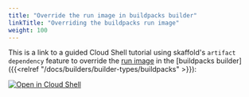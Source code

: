 ```yaml
---
title: "Override the run image in buildpacks builder"
linkTitle: "Overriding the buildpacks run image"
weight: 100
---
```


This is a link to a guided Cloud Shell tutorial using skaffold's `artifact dependency` feature to override the [run image](https://buildpacks.io/docs/concepts/components/stack/) in the [buildpacks builder]({{<relref "/docs/builders/builder-types/buildpacks" >}}):

[![Open in Cloud Shell](https://gstatic.com/cloudssh/images/open-btn.png)](https://ssh.cloud.google.com/cloudshell/open?cloudshell_git_repo=https://github.com/GoogleContainerTools/skaffold&cloudshell_working_dir=codelab/03_buildpacks-runimage-override&cloudshell_workspace=codelab/03_buildpacks-runimage-override&cloudshell_tutorial=tutorial.md)